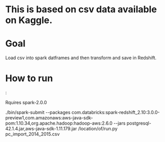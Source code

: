<h1>This is based on csv data available on Kaggle.</h1>

<h1>Goal</h1>  Load csv into spark datframes and then transform and save in Redshift.


<h1>How to run</h1> :

Rquires spark-2.0.0

./bin/spark-submit --packages com.databricks:spark-redshift_2.10:3.0.0-preview1,com.amazonaws:aws-java-sdk-pom:1.10.34,org.apache.hadoop:hadoop-aws:2.6.0  --jars postgresql-42.1.4.jar,aws-java-sdk-1.11.179.jar  /location/of/run.py pc_import_2014_2015.csv
